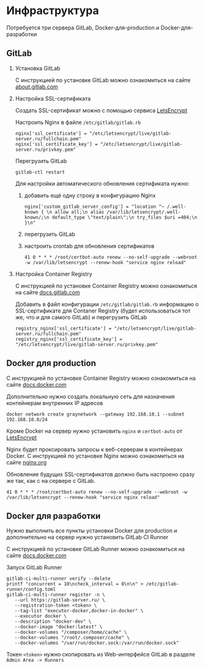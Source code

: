 Инфраструктура
==============

Потребуется три сервера GitLab, Docker-для-production и Docker-для-разработки

## GitLab

1. Установка GitLab

    С инструкцией по установке GitLab можно ознакомиться на сайте [about.gitlab.com][1]

2. Настройка SSL-сертификата

    Создать SSL-сертификат можно с помощью сервиса [LetsEncrypt][2]
    
    Настроить Nginx в файле `/etc/gitlab/gitlab.rb`

    ```
    nginx['ssl_certificate'] = "/etc/letsencrypt/live/gitlab-server.ru/fullchain.pem"
    nginx['ssl_certificate_key'] = "/etc/letsencrypt/live/gitlab-server.ru/privkey.pem"
    ```
    
    Перегрузить GitLab
    
    ```
    gitlab-ctl restart
    ```
    
    Для настройки автоматического обновления сертификата нужно:
    
    1. добавить ещё одну строку в конфигурацию Nginx
    
        ```
        nginx['custom_gitlab_server_config'] = "location ^~ /.well-known { \n allow all;\n alias /var/lib/letsencrypt/.well-known/;\n default_type \"text/plain\";\n try_files $uri =404;\n }\n"
        ```
    
    2. перегрузить GitLab
    
    3. настроить crontab для обновления сертификатов
    
        ```
        41 0 * * * /root/certbot-auto renew --no-self-upgrade --webroot -w /var/lib/letsencrypt --renew-hook "service nginx reload"
        ```

3. Настройка Container Registry
    
    С инструкцией по установке Container Registry можно ознакомиться на сайте [docs.gitlab.com][3]
    
    Добавить в файл конфигурации `/etc/gitlab/gitlab.rb` информацию о SSL-сертификате
    для Contaner Registry (будет использоваться тот же, что и для самого GitLab) и перегрузить GitLab

    ```
    registry_nginx['ssl_certificate'] = "/etc/letsencrypt/live/gitlab-server.ru/fullchain.pem"
    registry_nginx['ssl_certificate_key'] = "/etc/letsencrypt/live/gitlab-server.ru/privkey.pem"
    ```


## Docker для production

С инструкцией по установке Container Registry можно ознакомиться на сайте [docs.docker.com][4]

Дополнительно нужно создать локальную сеть для назначения контейнерам внутренних IP адресов

```
docker network create graynetwork --gateway 192.168.10.1 --subnet 192.168.10.0/24
```

Кроме Docker на сервер нужно установить `nginx` и `certbot-auto` от [LetsEncrypt][2]

Nginx будет проксировать запросы к веб-серверам в контейнерах Docker. С инструкцией по установке Nginx можно ознакомиться на сайте [nginx.org][6]

Обновление будущих SSL-сертификатов должно быть настроено сразу же так, как с на сервере с GitLab.

```
41 0 * * * /root/certbot-auto renew --no-self-upgrade --webroot -w /var/lib/letsencrypt --renew-hook "service nginx reload"
```


## Docker для разработки

Нужно выполнить все пункты установки Docker для production и дополнительно на сервер нужно установить GitLab CI Runner

С инструкцией по установке GitLab Runner можно ознакомиться на сайте [docs.docker.com][4]

Запуск GitLab Runner

```
gitlab-ci-multi-runner verify --delete
printf "concurrent = 10\ncheck_interval = 0\n\n" > /etc/gitlab-runner/config.toml
gitlab-ci-multi-runner register -n \
   --url https://gitlab-server.ru/ \
   --registration-token <token> \
   --tag-list "executor-docker,docker-in-docker" \
   --executor docker \
   --description "docker-dev" \
   --docker-image "docker:latest" \
   --docker-volumes "/composer/home/cache" \
   --docker-volumes "/root/.composer/cache" \
   --docker-volumes "/var/run/docker.sock:/var/run/docker.sock"
```

Токен `<token>` нужно скопировать из Web-интерфейсе GitLab в разделе `Admin Area -> Runners`


[1]: https://about.gitlab.com/installation/
[2]: https://certbot.eff.org/docs/using.html
[3]: https://docs.gitlab.com/ce/administration/container_registry.html
[4]: https://docs.docker.com/engine/installation/
[5]: https://docs.gitlab.com/runner/install/linux-repository.html
[6]: http://nginx.org/ru/docs/install.html
